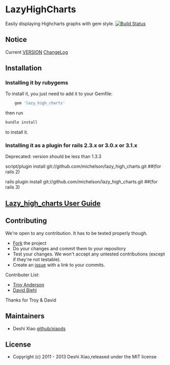 # LazyHighCharts

Easily displaying Highcharts graphs with gem style.
[![Build Status](https://secure.travis-ci.org/xiaods/lazy_high_charts.png)](http://travis-ci.org/xiaods/lazy_high_charts)

## Notice
Current
[VERSION](https://github.com/xiaods/lazy_high_charts/blob/master/GEM_VERSION)
[ChangeLog](https://github.com/xiaods/lazy_high_charts/blob/master/CHANGELOG.md)

## Installation

### Installing it by rubygems

To install it, you just need to add it to your Gemfile:

```ruby
    gem 'lazy_high_charts'
```

then run 

```bash
bundle install
```

to install it.

### Installing it as a plugin for rails 2.3.x or 3.0.x or 3.1.x

  Deprecated: version should be less than 1.3.3

  script/plugin install git://github.com/michelson/lazy_high_charts.git ##(for rails 2)

  rails plugin install git://github.com/michelson/lazy_high_charts.git  ##(for rails 3)


##  [Lazy_high_charts User Guide](https://github.com/xiaods/lazy_high_charts/wiki/lazy_high_charts-user-guide)


## Contributing

We're open to any contribution. It has to be tested properly though.

* [Fork](http://help.github.com/forking/) the project
* Do your changes and commit them to your repository
* Test your changes. We won't accept any untested contributions (except if they're not testable).
* Create an [issue](https://github.com/michelson/lazy_high_charts/issues) with a link to your commits.

Contributer List:
* [Troy Anderson](https://github.com/troya2)
* [David Biehl](https://github.com/lazylodr)

Thanks for Troy & David
## Maintainers
* Deshi Xiao [github/xiaods](https://github.com/xiaods)

## License
* Copyright (c) 2011 - 2013 Deshi Xiao,released under the MIT license
